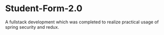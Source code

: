 # Student-Form-2.0
A fullstack development which was completed to realize practical usage of spring security and redux.
